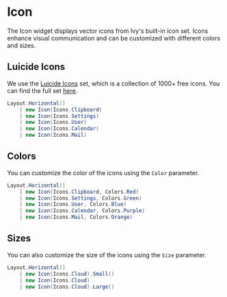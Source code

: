 # Icon

The Icon widget displays vector icons from Ivy's built-in icon set. Icons enhance visual communication and can be customized with different colors and sizes.

## Luicide Icons

We use the [Luicide Icons](https://luicide.com/icons/) set, which is a collection of 1000+ free icons. You can find the full set [here](https://luicide.com/icons/).

```csharp demo-tabs
Layout.Horizontal()
    | new Icon(Icons.Clipboard)
    | new Icon(Icons.Settings)
    | new Icon(Icons.User)
    | new Icon(Icons.Calendar)
    | new Icon(Icons.Mail)
```         

## Colors

You can customize the color of the icons using the `Color` parameter.

```csharp demo-tabs
Layout.Horizontal()
    | new Icon(Icons.Clipboard, Colors.Red)
    | new Icon(Icons.Settings, Colors.Green)
    | new Icon(Icons.User, Colors.Blue)
    | new Icon(Icons.Calendar, Colors.Purple)
    | new Icon(Icons.Mail, Colors.Orange)
```

## Sizes

You can also customize the size of the icons using the `Size` parameter.

```csharp demo-tabs
Layout.Horizontal()
    | new Icon(Icons.Cloud).Small()
    | new Icon(Icons.Cloud)
    | new Icon(Icons.Cloud).Large()
```

<WidgetDocs Type="Ivy.Icon" ExtensionTypes="Ivy.IconExtensions" SourceUrl="https://github.com/Ivy-Interactive/Ivy-Framework/blob/main/Ivy/Widgets/Primitives/Icon.cs"/> 
